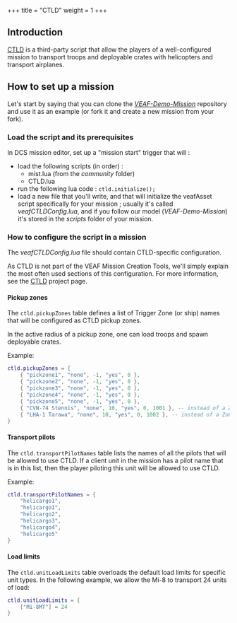 +++
title = "CTLD"
weight = 1
+++

## Introduction

[CTLD](https://github.com/ciribob/DCS-CTLD) is a third-party script that allow the players of a well-configured mission to transport troops and deployable crates with helicopters and transport airplanes.

## How to set up a mission

Let's start by saying that you can clone the *[VEAF-Demo-Mission](https://github.com/VEAF/VEAF-Demo-Mission)* repository and use it as an example (or fork it and create a new mission from your fork).

### Load the script and its prerequisites

In DCS mission editor, set up a "mission start" trigger that will :

* load the following scripts (in order) :
  * mist.lua (from the *community* folder)
  * CTLD.lua
* run the following lua code : `ctld.initialize();`
* load a new file that you'll write, and that will initialize the veafAsset script specifically for your mission ; usually it's called *veafCTLDConfig.lua*, and if you follow our model (*VEAF-Demo-Mission*) it's stored in the *scripts* folder of your mission.

### How to configure the script in a mission

The *veafCTLDConfig.lua* file should contain CTLD-specific configuration.

As CTLD is not part of the VEAF Mission Creation Tools, we'll simply explain the most often used sections of this configuration. For more information, see the [CTLD](https://github.com/ciribob/DCS-CTLD) project page.

#### Pickup zones

The ``ctld.pickupZones`` table defines a list of Trigger Zone (or ship) names that will be configured as CTLD pickup zones.

In the active radius of a pickup zone, one can load troops and spawn deployable crates.

Example:

```lua
ctld.pickupZones = {
    { "pickzone1", "none", -1, "yes", 0 },
    { "pickzone2", "none", -1, "yes", 0 },
    { "pickzone3", "none", -1, "yes", 0 },
    { "pickzone4", "none", -1, "yes", 0 },
    { "pickzone5", "none", -1, "yes", 0 },
    { "CVN-74 Stennis", "none", 10, "yes", 0, 1001 }, -- instead of a Zone Name you can also use the UNIT NAME of a ship
    { "LHA-1 Tarawa", "none", 10, "yes", 0, 1002 }, -- instead of a Zone Name you can also use the UNIT NAME of a ship
}
```

#### Transport pilots

The ``ctld.transportPilotNames`` table lists the names of all the pilots that will be allowed to use CTLD. If a client unit in the mission has a pilot name that is in this list, then the player piloting this unit will be allowed to use CTLD.

Example:

```lua
ctld.transportPilotNames = {
    "helicargo1",
    "helicargo1",
    "helicargo2",
    "helicargo3",
    "helicargo4",
    "helicargo5"
}
```

#### Load limits

The ``ctld.unitLoadLimits`` table overloads the default load limits for specific unit types. In the following example, we allow the Mi-8 to transport 24 units of load:

```lua
ctld.unitLoadLimits = {
    ["Mi-8MT"] = 24
}
```

